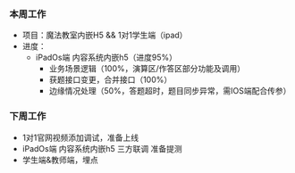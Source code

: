 ### 本周工作
* 项目：魔法教室内嵌H5 && 1对1学生端（ipad）
* 进度： 
    * iPadOs端 内容系统内嵌h5（进度95%）
      * 业务场景逻辑（100%，演算区/作答区部分功能及调用）
      * 获题接口变更，合并接口（100%）
      * 边缘情况处理（50%，答题超时，题目同步异常，需IOS端配合传参）
### 下周工作
* 1对1官网视频添加调试，准备上线
* iPadOs端 内容系统内嵌h5 三方联调 准备提测
* 学生端&教师端，埋点






